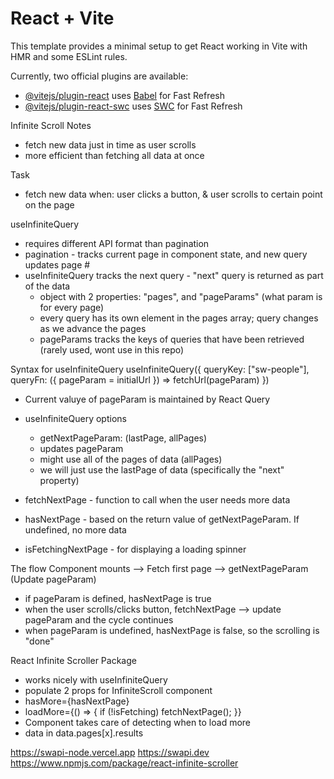 # React + Vite

This template provides a minimal setup to get React working in Vite with HMR and some ESLint rules.

Currently, two official plugins are available:

- [@vitejs/plugin-react](https://github.com/vitejs/vite-plugin-react/blob/main/packages/plugin-react/README.md) uses [Babel](https://babeljs.io/) for Fast Refresh
- [@vitejs/plugin-react-swc](https://github.com/vitejs/vite-plugin-react-swc) uses [SWC](https://swc.rs/) for Fast Refresh


Infinite Scroll Notes
- fetch new data just in time as user scrolls
- more efficient than fetching all data at once

Task
- fetch new data when: user clicks a button, & user scrolls to certain point on the page

useInfiniteQuery
- requires different API format than pagination
- pagination - tracks current page in component state, and new query updates page #
- useInfiniteQuery tracks the next query - "next" query is returned as part of the data
    - object with 2 properties: "pages", and "pageParams" (what param is for every page)
    - every query has its own element in the pages array; query changes as we advance the pages
    - pageParams tracks the keys of queries that have been retrieved (rarely used, wont use in this repo)

Syntax for useInfiniteQuery
    useInfiniteQuery({
        queryKey: ["sw-people"],
        queryFn: ({ pageParam = initialUrl }) => fetchUrl(pageParam)
    })

- Current valuye of pageParam is maintained by React Query
- useInfiniteQuery options
    - getNextPageParam: (lastPage, allPages)
    - updates pageParam
    - might use all of the pages of data (allPages)
    - we will just use the lastPage of data (specifically the "next" property)

- fetchNextPage - function to call when the user needs more data
- hasNextPage - based on the return value of getNextPageParam. If undefined, no more data
- isFetchingNextPage - for displaying a loading spinner

The flow
Component mounts --> Fetch first page --> getNextPageParam (Update pageParam)
- if pageParam is defined, hasNextPage is true
- when the user scrolls/clicks button, fetchNextPage --> update pageParam and the cycle continues
- when pageParam is undefined, hasNextPage is false, so the scrolling is "done"

React Infinite Scroller Package
- works nicely with useInfiniteQuery
- populate 2 props for InfiniteScroll component
- hasMore={hasNextPage}
- loadMore={() => {
    if (!isFetching) fetchNextPage();
}}
- Component takes care of detecting when to load more
- data in data.pages[x].results


https://swapi-node.vercel.app
https://swapi.dev
https://www.npmjs.com/package/react-infinite-scroller